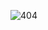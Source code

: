 ![404](https://user-images.githubusercontent.com/84167008/124490142-6527ad80-ddcf-11eb-99ed-2c6bf18db2d8.gif)

